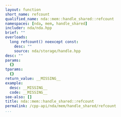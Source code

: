 ```yaml
---
layout: function
short_name: refcount
qualified_name: nda::mem::handle_shared::refcount
namespaces: [nda, mem, handle_shared]
includer: nda/nda.hpp
brief: ""
overloads:
  long refcount() noexcept const:
    desc: ""
    source: nda/storage/handle.hpp
desc: ""
params:
  {}
tparams:
  {}
return_value: __MISSING__
example:
  desc: __MISSING__
  code: __MISSING__
see-also: []
title: nda::mem::handle_shared::refcount
permalink: /cpp-api/nda/mem/handle_shared/refcount
...
```


